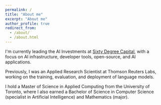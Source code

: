 ```yaml
---
permalink: /
title: "About me"
excerpt: "About me"
author_profile: true
redirect_from: 
  - /about/
  - /about.html
---
```


I'm currently leading the AI Investments at [Sixty Degree Capital](https://www.sixtydegreecapital.com/#portfolio), with a focus on AI infrastructure, developer tools, open-source, and AI applications.

Previously, I was an Applied Research Scientist at Thomson Reuters Labs, working on the training, evaluation, and deployment of language models.

I hold a Master of Science in Applied Computing from the University of Toronto, where I also earned a Bachelor of Science in Computer Science (specialist in Artificial Intelligence) and Mathematics (major).